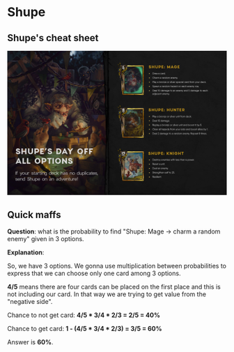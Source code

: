 # Shupe

## Shupe's cheat sheet

![shupe](../../images/cheat-sheets/shupe.jpg)

## Quick maffs

**Question**: what is the probability to find "Shupe: Mage -> charm a random enemy" given in 3 options.

**Explanation**:

So, we have 3 options. We gonna use multiplication between probabilities to express that we can choose only one card among 3 options.

**4/5** means there are four cards can be placed on the first place and this is not including our card. In that way we are trying to get value from the "negative side". 

Chance to not get card: **4/5 * 3/4 * 2/3 = 2/5 = 40%**

Chance to get card: **1 - (4/5 * 3/4 * 2/3) = 3/5 = 60%**

Answer is **60%**.